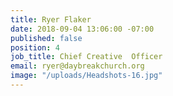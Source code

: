 ```yaml
---
title: Ryer Flaker
date: 2018-09-04 13:06:00 -07:00
published: false
position: 4
job_title: Chief Creative  Officer
email: ryer@daybreakchurch.org
image: "/uploads/Headshots-16.jpg"
---
```


